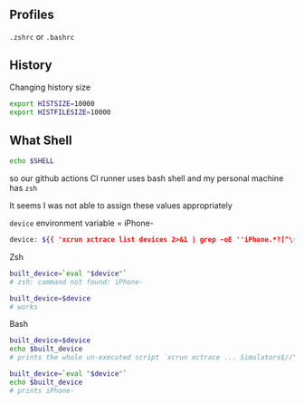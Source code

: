 

## Profiles

`.zshrc` or `.bashrc`


## History 

Changing history size

```sh
export HISTSIZE=10000
export HISTFILESIZE=10000
```


## What Shell

```sh
echo $SHELL
```

so our github actions CI runner uses bash shell and my personal machine has `zsh`

It seems I was not able to assign these values appropriately

`device` environment variable = iPhone-

```sh
device: ${{ 'xcrun xctrace list devices 2>&1 | grep -oE ''iPhone.*?[^\(]+'' | head -1 | awk ''{$1=$1;print}'' | sed -e "s/ Simulator$//" ' }}
```

Zsh

```sh
built_device=`eval "$device"` 
# zsh: command not found: iPhone-

built_device=$device
# works
```

Bash
```sh
built_device=$device
echo $built_device
# prints the whole un-executed script `xcrun xctrace ... Simulators$//"`

built_device=`eval "$device"`
echo $built_device
# prints iPhone-
```